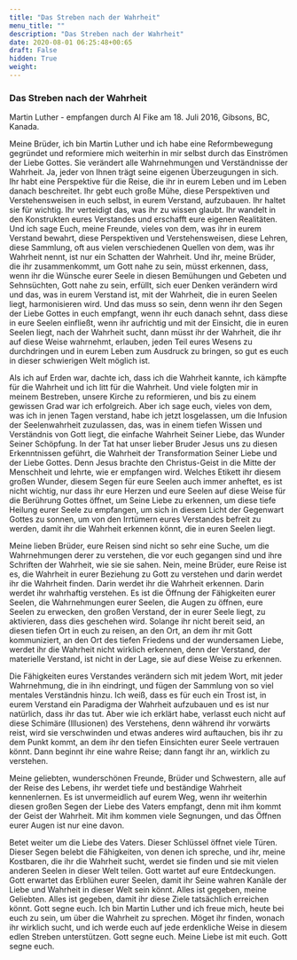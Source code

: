 ```yaml
---
title: "Das Streben nach der Wahrheit"
menu_title: ""
description: "Das Streben nach der Wahrheit"
date: 2020-08-01 06:25:48+00:65
draft: False
hidden: True
weight:
---
```

### Das Streben nach der Wahrheit

Martin Luther - empfangen durch Al Fike am 18. Juli 2016, Gibsons, BC, Kanada.

Meine Brüder, ich bin Martin Luther und ich habe eine Reformbewegung gegründet und reformiere mich weiterhin in mir selbst durch das Einströmen der Liebe Gottes. Sie verändert alle Wahrnehmungen und Verständnisse der Wahrheit. Ja, jeder von Ihnen trägt seine eigenen Überzeugungen in sich. Ihr habt eine Perspektive für die Reise, die ihr in eurem Leben und im Leben danach beschreitet. Ihr gebt euch große Mühe, diese Perspektiven und Verstehensweisen in euch selbst, in eurem Verstand, aufzubauen. Ihr haltet sie für wichtig. Ihr verteidigt das, was ihr zu wissen glaubt. Ihr wandelt in den Konstrukten eures Verstandes und erschafft eure eigenen Realitäten. Und ich sage Euch, meine Freunde, vieles von dem, was ihr in eurem Verstand bewahrt, diese Perspektiven und Verstehensweisen, diese Lehren, diese Sammlung, oft aus vielen verschiedenen Quellen von dem, was ihr Wahrheit nennt, ist nur ein Schatten der Wahrheit. Und ihr, meine Brüder, die ihr zusammenkommt, um Gott nahe zu sein, müsst erkennen, dass, wenn ihr die Wünsche eurer Seele in diesen Bemühungen und Gebeten und Sehnsüchten, Gott nahe zu sein, erfüllt, sich euer Denken verändern wird und das, was in eurem Verstand ist, mit der Wahrheit, die in euren Seelen liegt, harmonisieren wird. Und das muss so sein, denn wenn ihr den Segen der Liebe Gottes in euch empfangt, wenn ihr euch danach sehnt, dass diese in eure Seelen einfließt, wenn ihr aufrichtig und mit der Einsicht, die in euren Seelen liegt, nach der Wahrheit sucht, dann müsst ihr der Wahrheit, die ihr auf diese Weise wahrnehmt, erlauben, jeden Teil eures Wesens zu durchdringen und in eurem Leben zum Ausdruck zu bringen, so gut es euch in dieser schwierigen Welt möglich ist.

Als ich auf Erden war, dachte ich, dass ich die Wahrheit kannte, ich kämpfte für die Wahrheit und ich litt für die Wahrheit. Und viele folgten mir in meinem Bestreben, unsere Kirche zu reformieren, und bis zu einem gewissen Grad war ich erfolgreich. Aber ich sage euch, vieles von dem, was ich in jenen Tagen verstand, habe ich jetzt losgelassen, um die Infusion der Seelenwahrheit zuzulassen, das, was in einem tiefen Wissen und Verständnis von Gott liegt, die einfache Wahrheit Seiner Liebe, das Wunder Seiner Schöpfung. In der Tat hat unser lieber Bruder Jesus uns zu diesen Erkenntnissen geführt, die Wahrheit der Transformation Seiner Liebe und der Liebe Gottes. Denn Jesus brachte den Christus-Geist in die Mitte der Menschheit und lehrte, wie er empfangen wird. Welches Etikett ihr diesem großen Wunder, diesem Segen für eure Seelen auch immer anheftet, es ist nicht wichtig, nur dass ihr eure Herzen und eure Seelen auf diese Weise für die Berührung Gottes öffnet, um Seine Liebe zu erkennen, um diese tiefe Heilung eurer Seele zu empfangen, um sich in diesem Licht der Gegenwart Gottes zu sonnen, um von den Irrtümern eures Verstandes befreit zu werden, damit ihr die Wahrheit erkennen könnt, die in euren Seelen liegt.

Meine lieben Brüder, eure Reisen sind nicht so sehr eine Suche, um die Wahrnehmungen derer zu verstehen, die vor euch gegangen sind und ihre Schriften der Wahrheit, wie sie sie sahen. Nein, meine Brüder, eure Reise ist es, die Wahrheit in eurer Beziehung zu Gott zu verstehen und darin werdet ihr die Wahrheit finden. Darin werdet ihr die Wahrheit erkennen. Darin werdet ihr wahrhaftig verstehen. Es ist die Öffnung der Fähigkeiten eurer Seelen, die Wahrnehmungen eurer Seelen, die Augen zu öffnen, eure Seelen zu erwecken, den großen Verstand, der in eurer Seele liegt, zu aktivieren, dass dies geschehen wird. Solange ihr nicht bereit seid, an diesen tiefen Ort in euch zu reisen, an den Ort, an dem ihr mit Gott kommuniziert, an den Ort des tiefen Friedens und der wundersamen Liebe, werdet ihr die Wahrheit nicht wirklich erkennen, denn der Verstand, der materielle Verstand, ist nicht in der Lage, sie auf diese Weise zu erkennen.

Die Fähigkeiten eures Verstandes verändern sich mit jedem Wort, mit jeder Wahrnehmung, die in ihn eindringt, und fügen der Sammlung von so viel mentales Verständnis hinzu. Ich weiß, dass es für euch ein Trost ist, in eurem Verstand ein Paradigma der Wahrheit aufzubauen und es ist nur natürlich, dass ihr das tut. Aber wie ich erklärt habe, verlasst euch nicht auf diese Schimäre (Illusionen) des Verstehens, denn während ihr vorwärts reist, wird sie verschwinden und etwas anderes wird auftauchen, bis ihr zu dem Punkt kommt, an dem ihr den tiefen Einsichten eurer Seele vertrauen könnt. Dann beginnt ihr eine wahre Reise; dann fangt ihr an, wirklich zu verstehen.

Meine geliebten, wunderschönen Freunde, Brüder und Schwestern, alle auf der Reise des Lebens, ihr werdet tiefe und beständige Wahrheit kennenlernen. Es ist unvermeidlich auf eurem Weg, wenn ihr weiterhin diesen großen Segen der Liebe des Vaters empfangt, denn mit ihm kommt der Geist der Wahrheit. Mit ihm kommen viele Segnungen, und das Öffnen eurer Augen ist nur eine davon.

Betet weiter um die Liebe des Vaters. Dieser Schlüssel öffnet viele Türen. Dieser Segen belebt die Fähigkeiten, von denen ich spreche, und ihr, meine Kostbaren, die ihr die Wahrheit sucht, werdet sie finden und sie mit vielen anderen Seelen in dieser Welt teilen. Gott wartet auf eure Entdeckungen. Gott erwartet das Erblühen eurer Seelen, damit ihr Seine wahren Kanäle der Liebe und Wahrheit in dieser Welt sein könnt. Alles ist gegeben, meine Geliebten. Alles ist gegeben, damit ihr diese Ziele tatsächlich erreichen könnt. Gott segne euch. Ich bin Martin Luther und ich freue mich, heute bei euch zu sein, um über die Wahrheit zu sprechen. Möget ihr finden, wonach ihr wirklich sucht, und ich werde euch auf jede erdenkliche Weise in diesem edlen Streben unterstützen. Gott segne euch. Meine Liebe ist mit euch. Gott segne euch.
